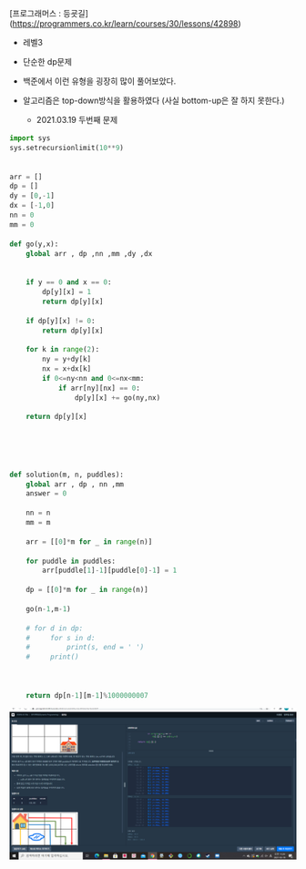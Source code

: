 [프로그래머스 : 등굣길] (https://programmers.co.kr/learn/courses/30/lessons/42898)

- 레벨3

- 단순한 dp문제 
- 백준에서 이런 유형을 굉장히 많이 풀어보았다.
- 알고리즘은 top-down방식을 활용하였다 (사실 bottom-up은 잘 하지 못한다.)
  - 2021.03.19 두번째 문제

```python
import sys  
sys.setrecursionlimit(10**9)


arr = []
dp = []
dy = [0,-1]
dx = [-1,0]
nn = 0
mm = 0

def go(y,x):
    global arr , dp ,nn ,mm ,dy ,dx
    
    
    if y == 0 and x == 0:
        dp[y][x] = 1
        return dp[y][x]
    
    if dp[y][x] != 0:
        return dp[y][x]
    
    for k in range(2):
        ny = y+dy[k]
        nx = x+dx[k]
        if 0<=ny<nn and 0<=nx<mm:
            if arr[ny][nx] == 0:
                dp[y][x] += go(ny,nx)
            
    return dp[y][x]
    
    
    


def solution(m, n, puddles):
    global arr , dp , nn ,mm
    answer = 0
    
    nn = n
    mm = m
    
    arr = [[0]*m for _ in range(n)]
    
    for puddle in puddles:
        arr[puddle[1]-1][puddle[0]-1] = 1
    
    dp = [[0]*m for _ in range(n)]
    
    go(n-1,m-1)
    
    # for d in dp:
    #     for s in d:
    #         print(s, end = ' ')
    #     print()
    
    
    
    return dp[n-1][m-1]%1000000007
```

![20210319_112956](20210319_112956.png)